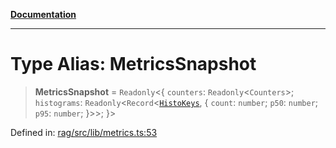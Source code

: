 [**Documentation**](../../../README.md)

***

# Type Alias: MetricsSnapshot

> **MetricsSnapshot** = `Readonly`\<\{ `counters`: `Readonly`\<`Counters`\>; `histograms`: `Readonly`\<`Record`\<[`HistoKeys`](HistoKeys.md), \{ `count`: `number`; `p50`: `number`; `p95`: `number`; \}\>\>; \}\>

Defined in: [rag/src/lib/metrics.ts:53](https://github.com/ceponatia/roler/blob/3285898e6e20febeb11523af0dddefd8f892e902/packages/rag/src/lib/metrics.ts#L53)
